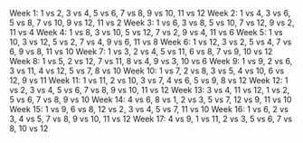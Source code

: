 Week 1: 1 vs 2, 3 vs 4, 5 vs 6, 7 vs 8, 9 vs 10, 11 vs 12
Week 2: 1 vs 4, 3 vs 6, 5 vs 8, 7 vs 10, 9 vs 12, 11 vs 2
Week 3: 1 vs 6, 3 vs 8, 5 vs 10, 7 vs 12, 9 vs 2, 11 vs 4
Week 4: 1 vs 8, 3 vs 10, 5 vs 12, 7 vs 2, 9 vs 4, 11 vs 6
Week 5: 1 vs 10, 3 vs 12, 5 vs 2, 7 vs 4, 9 vs 6, 11 vs 8
Week 6: 1 vs 12, 3 vs 2, 5 vs 4, 7 vs 6, 9 vs 8, 11 vs 10
Week 7: 1 vs 3, 2 vs 4, 5 vs 11, 6 vs 8, 7 vs 9, 10 vs 12
Week 8: 1 vs 5, 2 vs 12, 7 vs 11, 8 vs 4, 9 vs 3, 10 vs 6
Week 9: 1 vs 9, 2 vs 6, 3 vs 11, 4 vs 12, 5 vs 7, 8 vs 10
Week 10: 1 vs 7, 2 vs 8, 3 vs 5, 4 vs 10, 6 vs 12, 9 vs 11
Week 11: 1 vs 11, 2 vs 10, 3 vs 7, 4 vs 6, 5 vs 9, 8 vs 12
Week 12: 1 vs 2, 3 vs 4, 5 vs 6, 7 vs 8, 9 vs 10, 11 vs 12
Week 13: 3 vs 4, 11 vs 12, 1 vs 2, 5 vs 6, 7 vs 8, 9 vs 10
Week 14: 4 vs 6, 8 vs 1, 2 vs 3, 5 vs 7, 12 vs 9, 11 vs 10
Week 15: 1 vs 9, 6 vs 8, 12 vs 2, 3 vs 4, 5 vs 7, 11 vs 10
Week 16: 1 vs 6, 2 vs 3, 4 vs 5, 7 vs 8, 9 vs 10, 11 vs 12
Week 17: 4 vs 9, 1 vs 11, 2 vs 3, 5 vs 6, 7 vs 8, 10 vs 12